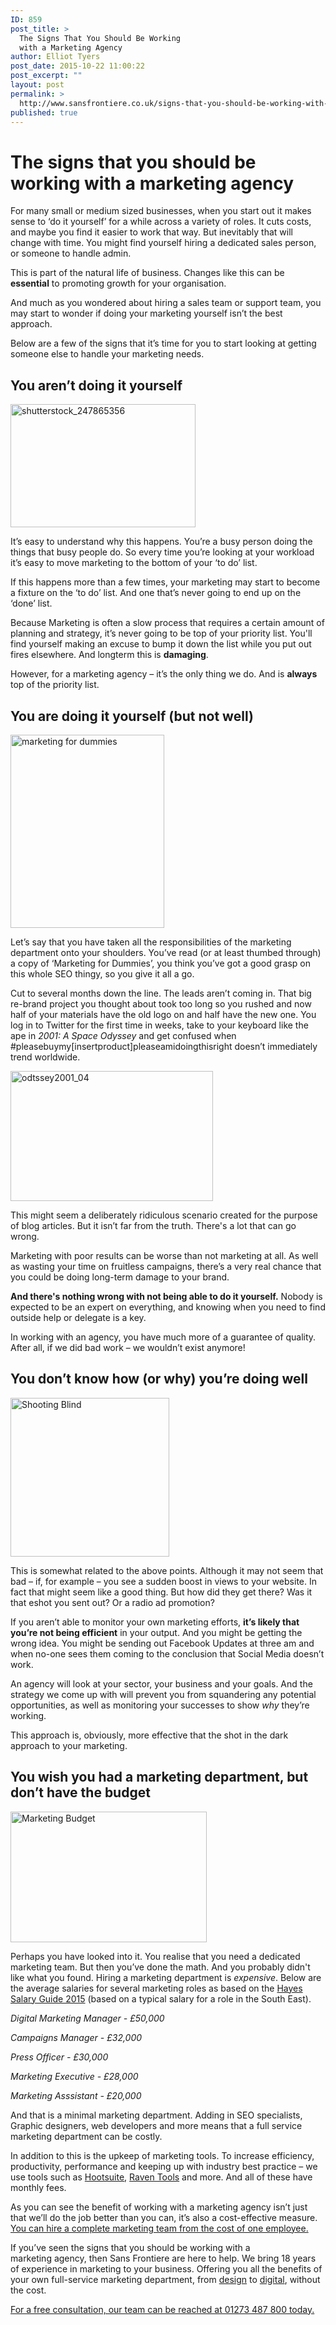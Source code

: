 ```yaml
---
ID: 859
post_title: >
  The Signs That You Should Be Working
  with a Marketing Agency
author: Elliot Tyers
post_date: 2015-10-22 11:00:22
post_excerpt: ""
layout: post
permalink: >
  http://www.sansfrontiere.co.uk/signs-that-you-should-be-working-with-a-marketing-agency/
published: true
---
```

<h1 style="text-align: left;"><strong>The signs that you should be working with a marketing agency</strong></h1>
<p style="text-align: left;">For many small or medium sized businesses, when you start out it makes sense to ‘do it yourself’ for a while across a variety of roles. It cuts costs, and maybe you find it easier to work that way. But inevitably that will change with time. You might find yourself hiring a dedicated sales person, or someone to handle admin.</p>
<p style="text-align: left;">This is part of the natural life of business. Changes like this can be <strong>essential</strong> to promoting growth for your organisation.</p>
<p style="text-align: left;">And much as you wondered about hiring a sales team or support team, you may start to wonder if doing your marketing yourself isn’t the best approach.</p>
<p style="text-align: left;">Below are a few of the signs that it’s time for you to start looking at getting someone else to handle your marketing needs.</p>

<h2 style="text-align: left;"><strong>You aren’t doing it yourself</strong></h2>
<p style="text-align: left;"><a href="http://www.sansfrontiere.co.uk/wp-content/uploads/2015/10/shutterstock_247865356.jpg"><img class="  wp-image-860 alignnone" src="http://www.sansfrontiere.co.uk/wp-content/uploads/2015/10/shutterstock_247865356-210x140.jpg" alt="shutterstock_247865356" width="296" height="197" /></a></p>
<p style="text-align: left;">It’s easy to understand why this happens. You’re a busy person doing the things that busy people do. So every time you’re looking at your workload it’s easy to move marketing to the bottom of your ‘to do’ list.</p>
<p style="text-align: left;">If this happens more than a few times, your marketing may start to become a fixture on the ‘to do’ list. And one that’s never going to end up on the ‘done’ list.</p>
<p style="text-align: left;">Because Marketing is often a slow process that requires a certain amount of planning and strategy, it’s never going to be top of your priority list. You'll find yourself making an excuse to bump it down the list while you put out fires elsewhere. And longterm this is <strong>damaging</strong>.</p>
<p style="text-align: left;">However, for a marketing agency – it’s the only thing we do. And is <strong>always</strong> top of the priority list.</p>

<h2 style="text-align: left;"><strong>You are doing it yourself (but not well)</strong></h2>
<p style="text-align: left;"><a href="http://www.sansfrontiere.co.uk/wp-content/uploads/2015/10/9780764556005-l.jpg"><img class="  wp-image-861 alignnone" src="http://www.sansfrontiere.co.uk/wp-content/uploads/2015/10/9780764556005-l-159x200.jpg" alt="marketing for dummies" width="246" height="309" /></a></p>
<p style="text-align: left;">Let’s say that you have taken all the responsibilities of the marketing department onto your shoulders. You’ve read (or at least thumbed through) a copy of ‘Marketing for Dummies’, you think you’ve got a good grasp on this whole SEO thingy, so you give it all a go.</p>
<p style="text-align: left;">Cut to several months down the line. The leads aren’t coming in. That big re-brand project you thought about took too long so you rushed and now half of your materials have the old logo on and half have the new one. You log in to Twitter for the first time in weeks, take to your keyboard like the ape in <em>2001: A Space Odyssey</em> and get confused when #pleasebuymy[insertproduct]pleaseamidoingthisright doesn’t immediately trend worldwide.</p>
<p style="text-align: left;"><a href="http://www.sansfrontiere.co.uk/wp-content/uploads/2015/10/odtssey2001_04.jpg"><img class="  wp-image-862 alignnone" src="http://www.sansfrontiere.co.uk/wp-content/uploads/2015/10/odtssey2001_04-210x135.jpg" alt="odtssey2001_04" width="324" height="208" /></a></p>
<p style="text-align: left;">This might seem a deliberately ridiculous scenario created for the purpose of blog articles. But it isn’t far from the truth. There's a lot that can go wrong.</p>
<p style="text-align: left;">Marketing with poor results can be worse than not marketing at all. As well as wasting your time on fruitless campaigns, there’s a very real chance that you could be doing long-term damage to your brand.</p>
<p style="text-align: left;"><strong>And there's nothing wrong with not being able to do it yourself.</strong> Nobody is expected to be an expert on everything, and knowing when you need to find outside help or delegate is a key.</p>
<p style="text-align: left;">In working with an agency, you have much more of a guarantee of quality. After all, if we did bad work – we wouldn’t exist anymore!</p>

<h2 style="text-align: left;"><strong>You don’t know how (or why) you’re doing well</strong></h2>
<p style="text-align: left;"><a href="http://www.sansfrontiere.co.uk/wp-content/uploads/2015/10/shutterstock_189129020.jpg"><img class="  wp-image-866 alignnone" src="http://www.sansfrontiere.co.uk/wp-content/uploads/2015/10/shutterstock_189129020-200x200.jpg" alt="Shooting Blind" width="254" height="254" /></a></p>
<p style="text-align: left;">This is somewhat related to the above points. Although it may not seem that bad – if, for example – you see a sudden boost in views to your website. In fact that might seem like a good thing. But how did they get there? Was it that eshot you sent out? Or a radio ad promotion?</p>
<p style="text-align: left;">If you aren’t able to monitor your own marketing efforts, <strong>it’s likely that you’re not being efficient</strong> in your output. And you might be getting the wrong idea. You might be sending out Facebook Updates at three am and when no-one sees them coming to the conclusion that Social Media doesn’t work.</p>
<p style="text-align: left;">An agency will look at your sector, your business and your goals. And the strategy we come up with will prevent you from squandering any potential opportunities, as well as monitoring your successes to show <em>why</em> they’re working.</p>
<p style="text-align: left;">This approach is, obviously, more effective that the shot in the dark approach to your marketing.</p>

<h2 style="text-align: left;"><strong>You wish you had a marketing department, but don’t have the budget</strong></h2>
<p style="text-align: left;"><a href="http://www.sansfrontiere.co.uk/wp-content/uploads/2015/10/shutterstock_217581820.jpg"><img class="  wp-image-867 alignnone" src="http://www.sansfrontiere.co.uk/wp-content/uploads/2015/10/shutterstock_217581820-210x140.jpg" alt="Marketing Budget" width="314" height="209" /></a></p>
<p style="text-align: left;">Perhaps you have looked into it. You realise that you need a dedicated marketing team. But then you’ve done the math. And you probably didn't like what you found. Hiring a marketing department is <em>expensive</em>. Below are the average salaries for several marketing roles as based on the <a href="http://salaryguide.hays.co.uk/salary-journey">Hayes Salary Guide 2015</a> (based on a typical salary for a role in the South East).</p>
<p style="text-align: left;"><em>Digital Marketing Manager - £50,000</em></p>
<p style="text-align: left;"><em>Campaigns Manager - £32,000</em></p>
<p style="text-align: left;"><em>Press Officer - £30,000</em></p>
<p style="text-align: left;"><em>Marketing Executive - £28,000</em></p>
<p style="text-align: left;"><em>Marketing Asssistant - £20,000</em></p>
<p style="text-align: left;">And that is a minimal marketing department. Adding in SEO specialists, Graphic designers, web developers and more means that a full service marketing department can be costly.</p>
<p style="text-align: left;">In addition to this is the upkeep of marketing tools. To increase efficiency, productivity, performance and keeping up with industry best practice – we use tools such as <a href="hootsuite.com">Hootsuite</a>, <a href="https://raventools.com/">Raven Tools</a> and more. And all of these have monthly fees.</p>
<p style="text-align: left;">As you can see the benefit of working with a marketing agency isn’t just that we’ll do the job better than you can, it’s also a cost-effective measure. <a href="http://sansfrontiereltd.cmail20.com/t/ViewEmail/r/68EF53A8FBA319602540EF23F30FEDED">You can hire a complete marketing team from the cost of one employee.</a></p>
<p style="text-align: left;">If you’ve seen the signs that you should be working with a marketing agency, then Sans Frontiere are here to help. We bring 18 years of experience in marketing to your business. Offering you all the benefits of your own full-service marketing department, from <a href="http://www.sansfrontiere.co.uk/services/design/">design</a> to <a href="http://www.sansfrontiere.co.uk/services/digital-advertising/">digital</a>, without the cost.</p>
<p style="text-align: left;"><a href="www.sansfrontiere.co.uk/contact/">For a free consultation, our team can be reached at 01273 487 800 today.</a></p>
